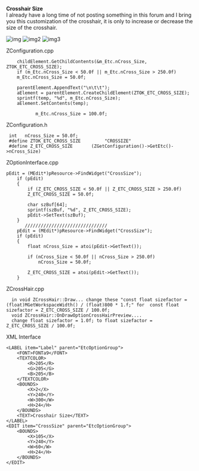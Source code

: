 <b>Crosshair Size</b><br>
I already have a long time of not posting something in this forum and I bring you this customization of the crosshair, it is only to increase or decrease the size of the crosshair.

![img](https://i.imgur.com/ZjiBrEs.png)
![img2](https://i.imgur.com/QiEJAFF.png)
![img3](https://i.imgur.com/Co20h6b.png)

ZConfiguration.cpp


		childElement.GetChildContents(&m_Etc.nCross_Size, ZTOK_ETC_CROSS_SIZE);
		if (m_Etc.nCross_Size < 50.0f || m_Etc.nCross_Size > 250.0f)
		m_Etc.nCross_Size = 50.0f;

		parentElement.AppendText("\n\t\t");
		aElement = parentElement.CreateChildElement(ZTOK_ETC_CROSS_SIZE);
		sprintf(temp, "%d", m_Etc.nCross_Size);
		aElement.SetContents(temp);

               m_Etc.nCross_Size = 100.0f;


ZConfiguration.h

     int   nCross_Size = 50.0f;
     #define ZTOK_ETC_CROSS_SIZE         "CROSSIZE"
     #define Z_ETC_CROSS_SIZE	    (ZGetConfiguration()->GetEtc()->nCross_Size)


ZOptionInterface.cpp

    pEdit = (MEdit*)pResource->FindWidget("CrossSize");
		if (pEdit)
		{
			if (Z_ETC_CROSS_SIZE < 50.0f || Z_ETC_CROSS_SIZE > 250.0f)
			Z_ETC_CROSS_SIZE = 50.0f;

			char szBuf[64];
			sprintf(szBuf, "%d", Z_ETC_CROSS_SIZE);
			pEdit->SetText(szBuf);
		}
           ///////////////////////////////
		pEdit = (MEdit*)pResource->FindWidget("CrossSize");
		if (pEdit)
		{
			float nCross_Size = atoi(pEdit->GetText());

			if (nCross_Size < 50.0f || nCross_Size > 250.0f)
				nCross_Size = 50.0f;

			Z_ETC_CROSS_SIZE = atoi(pEdit->GetText());
		}
    
    
    
ZCrossHair.cpp

      in void ZCrossHair::Draw... change these "const float sizefactor = (float)MGetWorkspaceWidth() / (float)800 * 1.f;" for  const float sizefactor = Z_ETC_CROSS_SIZE / 100.0f;
      void ZCrossHair::OnDrawOptionCrossHairPreview....
      change float sizefactor = 1.0f; to float sizefactor = Z_ETC_CROSS_SIZE / 100.0f;
    
XML Interface

    <LABEL item="Label" parent="EtcOptionGroup">
        <FONT>FONTa9</FONT>
        <TEXTCOLOR>
            <R>205</R>
            <G>205</G>
            <B>205</B>
        </TEXTCOLOR>
        <BOUNDS>
            <X>2</X>
            <Y>240</Y>
            <W>300</W>
            <H>24</H>
        </BOUNDS>
        <TEXT>Crosshair Size</TEXT>
    </LABEL>
    <EDIT item="CrossSize" parent="EtcOptionGroup">
        <BOUNDS>
            <X>105</X>
            <Y>240</Y>
            <W>60</W>
            <H>24</H>
        </BOUNDS>
    </EDIT> 
    
    
    
  
  
  
